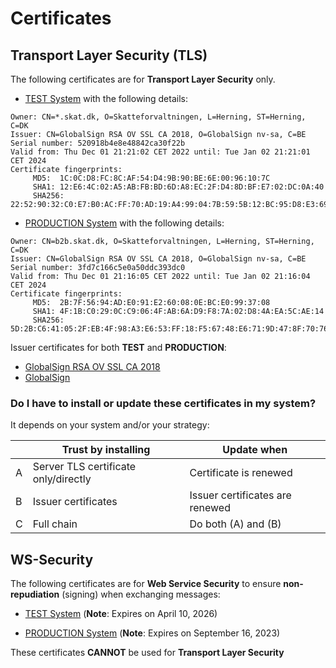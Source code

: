 # Certificates

## Transport Layer Security (TLS)

The following certificates are for **Transport Layer Security** only.

* [TEST System](/crt/emcstest-skat-dk-2022-12-01.pem) with the following details:

```
Owner: CN=*.skat.dk, O=Skatteforvaltningen, L=Herning, ST=Herning, C=DK
Issuer: CN=GlobalSign RSA OV SSL CA 2018, O=GlobalSign nv-sa, C=BE
Serial number: 520918b4e8e48842ca30f22b
Valid from: Thu Dec 01 21:21:02 CET 2022 until: Tue Jan 02 21:21:01 CET 2024
Certificate fingerprints:
	 MD5:  1C:0C:D8:FC:8C:AF:54:D4:9B:90:BE:6E:00:96:10:7C
	 SHA1: 12:E6:4C:02:A5:AB:FB:BD:6D:A8:EC:2F:D4:8D:BF:E7:02:DC:0A:40
	 SHA256: 22:52:90:32:C0:E7:B0:AC:FF:70:AD:19:A4:99:04:7B:59:5B:12:BC:95:D8:E3:69:1E:CC:52:66:A5:15:30:D2
```

* [PRODUCTION System](/crt/b2b-skat-dk-2022-12-01.pem) with the following details:

```
Owner: CN=b2b.skat.dk, O=Skatteforvaltningen, L=Herning, ST=Herning, C=DK
Issuer: CN=GlobalSign RSA OV SSL CA 2018, O=GlobalSign nv-sa, C=BE
Serial number: 3fd7c166c5e0a50ddc393dc0
Valid from: Thu Dec 01 21:16:05 CET 2022 until: Tue Jan 02 21:16:04 CET 2024
Certificate fingerprints:
	 MD5:  2B:7F:56:94:AD:E0:91:E2:60:08:0E:BC:E0:99:37:08
	 SHA1: 4F:1B:C0:29:0C:C9:06:4F:AB:6A:D9:F8:7A:02:D8:4A:EA:5C:AE:14
	 SHA256: 5D:2B:C6:41:05:2F:EB:4F:98:A3:E6:53:FF:18:F5:67:48:E6:71:9D:47:8F:70:76:D7:9E:C6:33:B4:76:E5:01
```

Issuer certificates for both **TEST** and **PRODUCTION**:

* [GlobalSign RSA OV SSL CA 2018](/crt/GlobalSign-RSA-OV-SSL-CA-2018.pem)
* [GlobalSign](/crt/GlobalSign.pem)

### Do I have to install or update these certificates in my system?

It depends on your system and/or your strategy:

|   | Trust by installing                  | Update when                     |
|---|--------------------------------------|---------------------------------|
| A | Server TLS certificate only/directly | Certificate is renewed          |
| B | Issuer certificates                  | Issuer certificates are renewed |
| C | Full chain                           | Do both (A) and (B)             |
    
## WS-Security

The following certificates are for **Web Service Security** to ensure **non-repudiation** (signing) when exchanging 
messages:

* [TEST System](/crt/emcs-b2b-server-test-2023-04-11.pem) (**Note**: Expires on April 10, 2026)

* [PRODUCTION System](/crt/emcs-b2b-server-prod-2020-08-26.pem) (**Note**: Expires on September 16, 2023)

These certificates **CANNOT** be used for **Transport Layer Security**